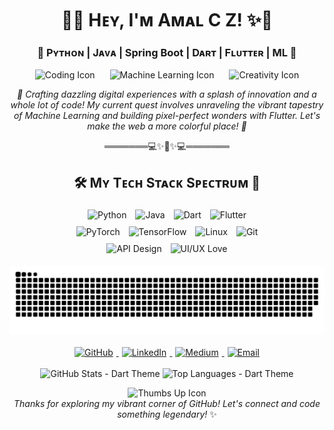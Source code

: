 <h1 align="center">🎨✨ Hᴇʏ, I'ᴍ Aᴍᴀʟ C Z! ✨🎨</h1>
<h3 align="center">🔮 Pʏᴛʜᴏɴ | Jᴀᴠᴀ  |  Spring Boot  | Dᴀʀᴛ  | Fʟᴜᴛᴛᴇʀ  | ML  🔮</h3>

<p align="center">
  <img src="https://img.icons8.com/plasticine/100/000000/source-code.png" alt="Coding Icon" hspace="10"/>
  <img src="https://img.icons8.com/plasticine/100/000000/brain.png" alt="Machine Learning Icon" hspace="10"/>
  <img src="https://img.icons8.com/plasticine/100/000000/paint-palette.png" alt="Creativity Icon" hspace="10"/>
</p>

<p align="center">
  <em>🚀 Crafting dazzling digital experiences with a splash of innovation and a whole lot of code!  My current quest involves unraveling the vibrant tapestry of Machine Learning and building pixel-perfect wonders with Flutter. Let's make the web a more colorful place! 🌟</em>
</p>

<p align="center">
═══════💻✨🎨✨💻═══════
</p>

<h2 align="center">🛠️ Mʏ Tᴇᴄʜ Sᴛᴀᴄᴋ Sᴘᴇᴄᴛʀᴜᴍ 🌈</h2>

<p align="center">
  <img src="https://img.shields.io/badge/Python-FFDD00?style=for-the-badge&logo=python&logoColor=306998" alt="Python" hspace="5" vspace="5">
  <img src="https://img.shields.io/badge/Java-F89820?style=for-the-badge&logo=java&logoColor=white" alt="Java" hspace="5" vspace="5">
  <img src="https://img.shields.io/badge/Dart-00D2B8?style=for-the-badge&logo=dart&logoColor=white" alt="Dart" hspace="5" vspace="5">
  <img src="https://img.shields.io/badge/Flutter-027DFD?style=for-the-badge&logo=flutter&logoColor=white" alt="Flutter" hspace="5" vspace="5">
  <br>
  <img src="https://img.shields.io/badge/PyTorch-EE4C2C?style=for-the-badge&logo=PyTorch&logoColor=white" alt="PyTorch" hspace="5" vspace="5">
  <img src="https://img.shields.io/badge/TensorFlow-FF6F00?style=for-the-badge&logo=TensorFlow&logoColor=white" alt="TensorFlow" hspace="5" vspace="5">
  <img src="https://img.shields.io/badge/Linux-FCC624?style=for-the-badge&logo=linux&logoColor=black" alt="Linux" hspace="5" vspace="5">
  <img src="https://img.shields.io/badge/Git-E94E31?style=for-the-badge&logo=git&logoColor=white" alt="Git" hspace="5" vspace="5">
  <br>
  <img src="https://img.shields.io/badge/API%20Design-8A2BE2?style=for-the-badge&logo=swagger&logoColor=white" alt="API Design" hspace="5" vspace="5">
  <img src="https://img.shields.io/badge/UI%2FUX%20Love-FF69B4?style=for-the-badge&logo=figma&logoColor=white" alt="UI/UX Love" hspace="5" vspace="5">
</p>

<p align="center">
<picture>
  <source media="(prefers-color-scheme: dark)" srcset="https://raw.githubusercontent.com/platane/platane/output/github-contribution-grid-snake-dark.svg">
  <source media="(prefers-color-scheme: light)" srcset="https://raw.githubusercontent.com/platane/platane/output/github-contribution-grid-snake.svg">
  <img alt="github contribution grid snake animation" src="https://raw.githubusercontent.com/platane/platane/output/github-contribution-grid-snake.svg">
</picture>
</p>


<p align="center">
  <a href="https://github.com/cz-amal" target="_blank">
    <img src="https://img.shields.io/badge/GitHub-Follow%20My%20Creations-indigo?style=for-the-badge&logo=github&logoColor=white&link=https://github.com/cz-amal" alt="GitHub" hspace="5" vspace="3">
  </a>
  <a href="https://linkedin.com/in/amal-c-z-b06690243" target="blank">
    <img src="https://img.shields.io/badge/LinkedIn-Connect%20Professionally-blue?style=for-the-badge&logo=linkedin&logoColor=white&link=https://linkedin.com/in/amal-c-z-b06690243" alt="LinkedIn" hspace="5" vspace="3">
  </a>
  <a href="https://link.medium.com/12hpwZMAcwb" target="_blank">
    <img src="https://img.shields.io/badge/Medium-Read%20My%20Insights-green?style=for-the-badge&logo=medium&logoColor=white&link=https://link.medium.com/12hpwZMAcwb" alt="Medium" hspace="5" vspace="3">
  </a>
  <a href="mailto:amaladhil020@gmail.com">
    <img src="https://img.shields.io/badge/Email%20Me-Say%20Hello!-red?style=for-the-badge&logo=gmail&logoColor=white" alt="Email" hspace="5" vspace="3">
  </a>
</p>



<p align="center">
  <img src="https://github-readme-stats.vercel.app/api?username=cz-amal&show_icons=true&theme=dart&hide_border=false&bg_color=222222&border_color=444455&title_color=00FFFF&icon_color=FFFF00&text_color=DCDCDC&rank_icon=github&border_radius=15" alt="GitHub Stats - Dart Theme" width="49%" />
  <img src="https://github-readme-stats.vercel.app/api/top-langs/?username=cz-amal&layout=compact&theme=dart&hide_border=false&bg_color=222222&border_color=444455&title_color=00FFFF&icon_color=FFFF00&text_color=DCDCDC&langs_count=8&card_width=320&border_radius=15" alt="Top Languages - Dart Theme" width="49%" />
</p>

</p>



<p align="center">
  <img src="https://img.icons8.com/bubbles/100/000000/thumb-up.png" alt="Thumbs Up Icon"/> <br>
  <em>Thanks for exploring my vibrant corner of GitHub! Let's connect and code something legendary!</em> ✨
</p>
